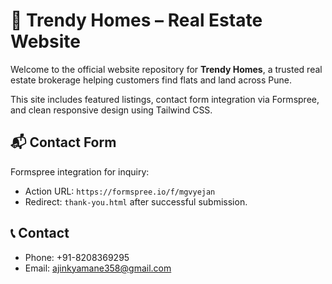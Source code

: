 # 🏡 Trendy Homes – Real Estate Website

Welcome to the official website repository for **Trendy Homes**, a trusted real estate brokerage helping customers find flats and land across Pune.

This site includes featured listings, contact form integration via Formspree, and clean responsive design using Tailwind CSS.

## 📬 Contact Form

Formspree integration for inquiry:
- Action URL: `https://formspree.io/f/mgvyejan`
- Redirect: `thank-you.html` after successful submission.

## 📞 Contact

- Phone: +91-8208369295
- Email: ajinkyamane358@gmail.com
